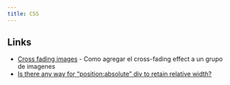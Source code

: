 ```yaml
---
title: CSS
---
```


## Links
- [Cross fading images][1] - Como agregar el cross-fading effect a un grupo de imagenes
- [Is there any way for “position:absolute” div to retain relative width?][2] 

[1]:	http://css3.bradshawenterprises.com/cfimg/
[2]:	https://stackoverflow.com/a/14327156/6456709